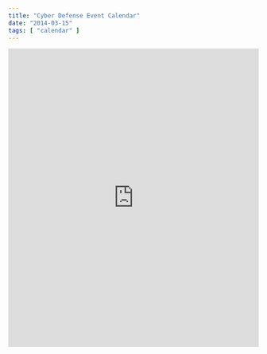 ```yaml
---
title: "Cyber Defense Event Calendar"
date: "2014-03-15"
tags: [ "calendar" ]
---
```

<iframe src="https://www.google.com/calendar/embed?showTitle=0&amp;height=600&amp;wkst=1&amp;bgcolor=%23FFFFFF&amp;src=o5rnl07g6pg9alo92ebkv765uo%40group.calendar.google.com&amp;color=%232F6309&amp;ctz=America%2FNew_York" style=" border-width:0 " width="100%" height="600" frameborder="0" scrolling="no"></iframe>
